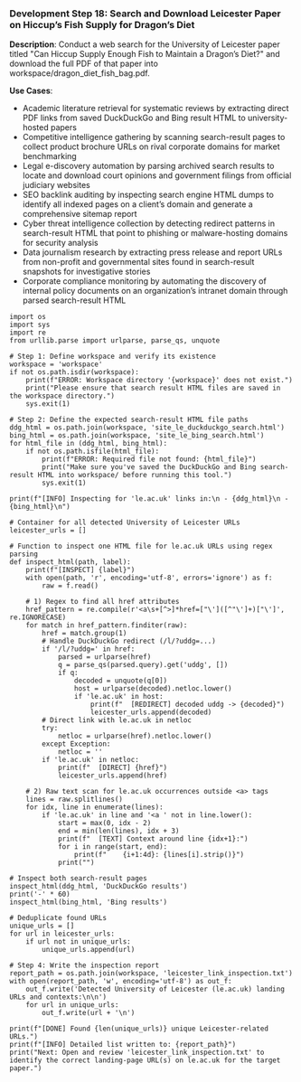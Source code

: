 ### Development Step 18: Search and Download Leicester Paper on Hiccup’s Fish Supply for Dragon’s Diet

**Description**: Conduct a web search for the University of Leicester paper titled "Can Hiccup Supply Enough Fish to Maintain a Dragon’s Diet?" and download the full PDF of that paper into workspace/dragon_diet_fish_bag.pdf.

**Use Cases**:
- Academic literature retrieval for systematic reviews by extracting direct PDF links from saved DuckDuckGo and Bing result HTML to university-hosted papers
- Competitive intelligence gathering by scanning search-result pages to collect product brochure URLs on rival corporate domains for market benchmarking
- Legal e-discovery automation by parsing archived search results to locate and download court opinions and government filings from official judiciary websites
- SEO backlink auditing by inspecting search engine HTML dumps to identify all indexed pages on a client’s domain and generate a comprehensive sitemap report
- Cyber threat intelligence collection by detecting redirect patterns in search-result HTML that point to phishing or malware-hosting domains for security analysis
- Data journalism research by extracting press release and report URLs from non-profit and governmental sites found in search-result snapshots for investigative stories
- Corporate compliance monitoring by automating the discovery of internal policy documents on an organization’s intranet domain through parsed search-result HTML

```
import os
import sys
import re
from urllib.parse import urlparse, parse_qs, unquote

# Step 1: Define workspace and verify its existence
workspace = 'workspace'
if not os.path.isdir(workspace):
    print(f"ERROR: Workspace directory '{workspace}' does not exist.")
    print("Please ensure that search result HTML files are saved in the workspace directory.")
    sys.exit(1)

# Step 2: Define the expected search-result HTML file paths
ddg_html = os.path.join(workspace, 'site_le_duckduckgo_search.html')
bing_html = os.path.join(workspace, 'site_le_bing_search.html')
for html_file in (ddg_html, bing_html):
    if not os.path.isfile(html_file):
        print(f"ERROR: Required file not found: {html_file}")
        print("Make sure you've saved the DuckDuckGo and Bing search-result HTML into workspace/ before running this tool.")
        sys.exit(1)

print(f"[INFO] Inspecting for 'le.ac.uk' links in:\n - {ddg_html}\n - {bing_html}\n")

# Container for all detected University of Leicester URLs
leicester_urls = []

# Function to inspect one HTML file for le.ac.uk URLs using regex parsing
def inspect_html(path, label):
    print(f"[INSPECT] {label}")
    with open(path, 'r', encoding='utf-8', errors='ignore') as f:
        raw = f.read()

    # 1) Regex to find all href attributes
    href_pattern = re.compile(r'<a\s+[^>]*href=["\']([^"\']+)["\']', re.IGNORECASE)
    for match in href_pattern.finditer(raw):
        href = match.group(1)
        # Handle DuckDuckGo redirect (/l/?uddg=...)
        if '/l/?uddg=' in href:
            parsed = urlparse(href)
            q = parse_qs(parsed.query).get('uddg', [])
            if q:
                decoded = unquote(q[0])
                host = urlparse(decoded).netloc.lower()
                if 'le.ac.uk' in host:
                    print(f"  [REDIRECT] decoded uddg -> {decoded}")
                    leicester_urls.append(decoded)
        # Direct link with le.ac.uk in netloc
        try:
            netloc = urlparse(href).netloc.lower()
        except Exception:
            netloc = ''
        if 'le.ac.uk' in netloc:
            print(f"  [DIRECT] {href}")
            leicester_urls.append(href)

    # 2) Raw text scan for le.ac.uk occurrences outside <a> tags
    lines = raw.splitlines()
    for idx, line in enumerate(lines):
        if 'le.ac.uk' in line and '<a ' not in line.lower():
            start = max(0, idx - 2)
            end = min(len(lines), idx + 3)
            print(f"  [TEXT] Context around line {idx+1}:")
            for i in range(start, end):
                print(f"    {i+1:4d}: {lines[i].strip()}")
            print("")

# Inspect both search-result pages
inspect_html(ddg_html, 'DuckDuckGo results')
print('-' * 60)
inspect_html(bing_html, 'Bing results')

# Deduplicate found URLs
unique_urls = []
for url in leicester_urls:
    if url not in unique_urls:
        unique_urls.append(url)

# Step 4: Write the inspection report
report_path = os.path.join(workspace, 'leicester_link_inspection.txt')
with open(report_path, 'w', encoding='utf-8') as out_f:
    out_f.write('Detected University of Leicester (le.ac.uk) landing URLs and contexts:\n\n')
    for url in unique_urls:
        out_f.write(url + '\n')

print(f"[DONE] Found {len(unique_urls)} unique Leicester-related URLs.")
print(f"[INFO] Detailed list written to: {report_path}")
print("Next: Open and review 'leicester_link_inspection.txt' to identify the correct landing-page URL(s) on le.ac.uk for the target paper.")
```